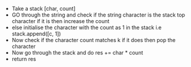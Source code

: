 - Take a stack [char, count]
- GO through the string and check if the string character is the stack top character if it is then increase the count 
- else initialise the character with the count as 1 in the stack i.e stack.append([c, 1])
- Now check if the character count matches k if it does then pop the character
- Now go through the stack and do res += char * count
- return res